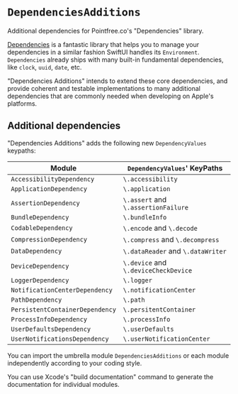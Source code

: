 # ``DependenciesAdditions``

Additional dependencies for Pointfree.co's "Dependencies" library.

[Dependencies](https://github.com/pointfreeco/swift-dependencies) is a fantastic library that helps 
you to manage your dependencies in a similar fashion SwiftUI handles its `Environment`. 
`Dependencies` already ships with many built-in fundamental dependencies, like `clock`, `uuid`, 
`date`, etc.

"Dependencies Additions" intends to extend these core dependencies, and provide coherent and 
testable implementations to many additional dependencies that are commonly needed when developing 
on Apple's platforms.

## Additional dependencies

"Dependencies Additions" adds the following new ``DependencyValues`` keypaths:

| Module                          | `DependencyValues`' KeyPaths         |
|---------------------------------|--------------------------------------|
| `AccessibilityDependency`       | `\.accessibility`                    |
| `ApplicationDependency`         | `\.application`                      |
| `AssertionDependency`           | `\.assert` and `\.assertionFailure`  |
| `BundleDependency`              | `\.bundleInfo`                       |
| `CodableDependency`             | `\.encode` and `\.decode`            |
| `CompressionDependency`         | `\.compress` and `\.decompress`      |
| `DataDependency`                | `\.dataReader` and `\.dataWriter`    |
| `DeviceDependency`              | `\.device` and `\.deviceCheckDevice` |
| `LoggerDependency`              | `\.logger`                           |
| `NotificationCenterDependency`  | `\.notificationCenter`               |
| `PathDependency`                | `\.path`                             |
| `PersistentContainerDependency` | `\.persitentContainer`               |
| `ProcessInfoDependency`         | `\.processInfo`                      |
| `UserDefaultsDependency`        | `\.userDefaults`                     |
| `UserNotificationsDependency`   | `\.userNotificationCenter`           |

You can import the umbrella module `DependenciesAdditions` or each module independently according
to your coding style.

You can use Xcode's "build documentation" command to generate the documentation for individual 
modules.
